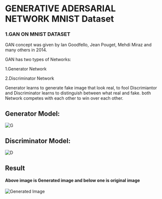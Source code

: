 # GENERATIVE ADERSARIAL NETWORK MNIST Dataset

### 1.GAN ON MNIST DATASET
GAN concept was given by lan Goodfello, Jean Pouget, Mehdi Miraz and many others in 2014.

GAN has two types of Networks:

1.Generator Network

2.Discriminator Network

Generator learns to generate fake image that look real,
to fool Discrimiantor and Discriminator learns to distinguish between what real and fake.
both Network competes with each other to win over each other.

## Generator Model:
![G](https://user-images.githubusercontent.com/53400783/96247631-ffd52780-0fc7-11eb-8b6d-1ab4dd94087d.png)
## Discriminator Model:
![D](https://user-images.githubusercontent.com/53400783/96247500-d74d2d80-0fc7-11eb-93b6-5d736d80e2b9.png)

## Result
#### Above image is Generated image and below one is original image
![Generated Image](https://user-images.githubusercontent.com/53400783/96250873-2a75af00-0fcd-11eb-854e-42872a30c9da.png)



